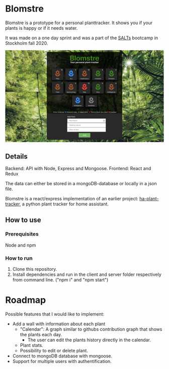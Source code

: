 # Blomstre
Blomstre is a prototype for a personal planttracker. It shows you if your plants is happy or if it needs water.

It was made on a one day sprint and was a part of the [SALTs](https://salt.study/) bootcamp in Stockholm fall 2020.

![](images/screencapture.jpg?raw=true)

## Details
Backend: API with Node, Express and Mongoose. 
Frontend: React and Redux

The data can either be stored in a mongoDB-database or locally in a json file.

Blomstre is a react/express implementation of an earlier project: [ha-plant-tracker](https://github.com/mountwebs/ha-plant-tracker), a python plant tracker for home assistant.

## How to use
### Prerequisites
Node and npm
### How to run
1. Clone this repository.
2. Install dependencies and run in the client and server folder respectively from command line. ("npm i" and "npm start")

# Roadmap
Possible features that I would like to implement:
- Add a wall with information about each plant
  - "Calendar": A graph similar to githubs contribution graph that shows the plants each day.
    - The user can edit the plants history directly in the calendar.
  - Plant stats.
  - Possibility to edit or delete plant.
- Connect to mongoDB database with mongoose.
- Support for multiple users with authentification.
